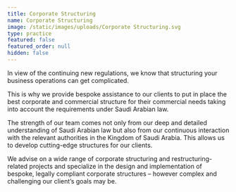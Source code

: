 ```yaml
---
title: Corporate Structuring
name: Corporate Structuring
image: /static/images/uploads/Corporate Structuring.svg
type: practice
featured: false
featured_order: null
hidden: false
---
```

In view of the continuing new regulations, we know that structuring your business operations can get complicated. 

This is why we provide bespoke assistance to our clients to put in place the best corporate and commercial structure for their commercial needs taking into account the requirements under Saudi Arabian law.

The strength of our team comes not only from our deep and detailed understanding of Saudi Arabian law but also from our continuous interaction with the relevant authorities in the Kingdom of Saudi Arabia. This allows us to develop cutting-edge structures for our clients.

We advise on a wide range of corporate structuring and restructuring-related projects and specialize in the design and implementation of bespoke, legally compliant corporate structures – however complex and challenging our client’s goals may be.
